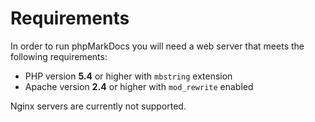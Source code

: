 # Requirements
In order to run phpMarkDocs you will need a web server that meets the following requirements:

- PHP version **5.4** or higher with `mbstring` extension
- Apache version **2.4** or higher with `mod_rewrite` enabled

Nginx servers are currently not supported.